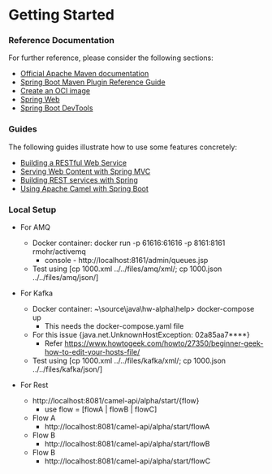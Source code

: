 # Getting Started

### Reference Documentation
For further reference, please consider the following sections:

* [Official Apache Maven documentation](https://maven.apache.org/guides/index.html)
* [Spring Boot Maven Plugin Reference Guide](https://docs.spring.io/spring-boot/docs/2.4.4/maven-plugin/reference/html/)
* [Create an OCI image](https://docs.spring.io/spring-boot/docs/2.4.4/maven-plugin/reference/html/#build-image)
* [Spring Web](https://docs.spring.io/spring-boot/docs/2.4.4/reference/htmlsingle/#boot-features-developing-web-applications)
* [Spring Boot DevTools](https://docs.spring.io/spring-boot/docs/2.4.4/reference/htmlsingle/#using-boot-devtools)

### Guides
The following guides illustrate how to use some features concretely:

* [Building a RESTful Web Service](https://spring.io/guides/gs/rest-service/)
* [Serving Web Content with Spring MVC](https://spring.io/guides/gs/serving-web-content/)
* [Building REST services with Spring](https://spring.io/guides/tutorials/bookmarks/)
* [Using Apache Camel with Spring Boot](https://camel.apache.org/camel-spring-boot/latest/spring-boot.html)


### Local Setup
* For AMQ
  * Docker container: docker run -p 61616:61616 -p 8161:8161 rmohr/activemq
    * console - http://localhost:8161/admin/queues.jsp
  * Test using [cp 1000.xml ../../files/amq/xml/; cp 1000.json ../../files/amq/json/]
  
* For Kafka
  * Docker container: ~\source\java\hw-alpha\help> docker-compose up
    * This needs the docker-compose.yaml file
  * For this issue {java.net.UnknownHostException: 02a85aa7****}
    * Refer https://www.howtogeek.com/howto/27350/beginner-geek-how-to-edit-your-hosts-file/
  * Test using [cp 1000.xml ../../files/kafka/xml/; cp 1000.json ../../files/kafka/json/]
  
* For Rest
  * http://localhost:8081/camel-api/alpha/start/{flow} 
    * use flow = [flowA | flowB | flowC]
  * Flow A
    * http://localhost:8081/camel-api/alpha/start/flowA
  * Flow B
    * http://localhost:8081/camel-api/alpha/start/flowB
  * Flow B
    * http://localhost:8081/camel-api/alpha/start/flowC
  

